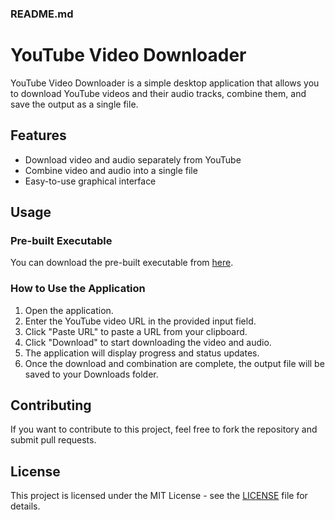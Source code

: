 ### README.md

# YouTube Video Downloader

YouTube Video Downloader is a simple desktop application that allows you to download YouTube videos and their audio tracks, combine them, and save the output as a single file.

## Features

- Download video and audio separately from YouTube
- Combine video and audio into a single file
- Easy-to-use graphical interface

## Usage

### Pre-built Executable

You can download the pre-built executable from [here](https://github.com/yourusername/yourrepository/releases/download/v1.0/youtube_downloader.exe).

### How to Use the Application

1. Open the application.
2. Enter the YouTube video URL in the provided input field.
3. Click "Paste URL" to paste a URL from your clipboard.
4. Click "Download" to start downloading the video and audio.
5. The application will display progress and status updates.
6. Once the download and combination are complete, the output file will be saved to your Downloads folder.

## Contributing

If you want to contribute to this project, feel free to fork the repository and submit pull requests. 

## License

This project is licensed under the MIT License - see the [LICENSE](LICENSE) file for details.
